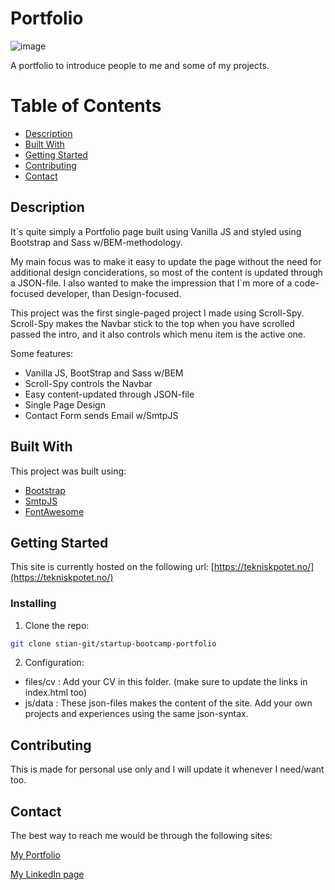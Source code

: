 # Portfolio

![image](https://tekniskpotet.no/img/portfolio-screenshot.jpg)

A portfolio to introduce people to me and some of my projects.

# Table of Contents

- [Description](#description)
- [Built With](#built-with)
- [Getting Started](#getting-started)
- [Contributing](#contributing)
- [Contact](#contact)

## Description

It`s quite simply a Portfolio page built using Vanilla JS and styled using Bootstrap and Sass w/BEM-methodology.

My main focus was to make it easy to update the page without the need for additional design conciderations, so most of the content is updated through a JSON-file. I also wanted to make the impression that I`m more of a code-focused developer, than Design-focused.

This project was the first single-paged project I made using Scroll-Spy. Scroll-Spy makes the Navbar stick to the top when you have scrolled passed the intro, and it also controls which menu item is the active one.

Some features:

- Vanilla JS, BootStrap and Sass w/BEM
- Scroll-Spy controls the Navbar
- Easy content-updated through JSON-file
- Single Page Design
- Contact Form sends Email w/SmtpJS

## Built With

This project was built using:

- [Bootstrap](https://getbootstrap.com/)
- [SmtpJS](https://smtpjs.com/)
- [FontAwesome](https://fontawesome.com/)

## Getting Started

This site is currently hosted on the following url:
[https://tekniskpotet.no/](https://tekniskpotet.no/)

### Installing

1. Clone the repo:

```bash
git clone stian-git/startup-bootcamp-portfolio
```

2. Configuration:

- files/cv : Add your CV in this folder. (make sure to update the links in index.html too)
- js/data : These json-files makes the content of the site. Add your own projects and experiences using the same json-syntax.

## Contributing

This is made for personal use only and I will update it whenever I need/want too.

## Contact

The best way to reach me would be through the following sites:

[My Portfolio](https://tekniskpotet.no)

[My LinkedIn page](https://www.linkedin.com/in/stian-martinsen-stormyr-1662a515/)
